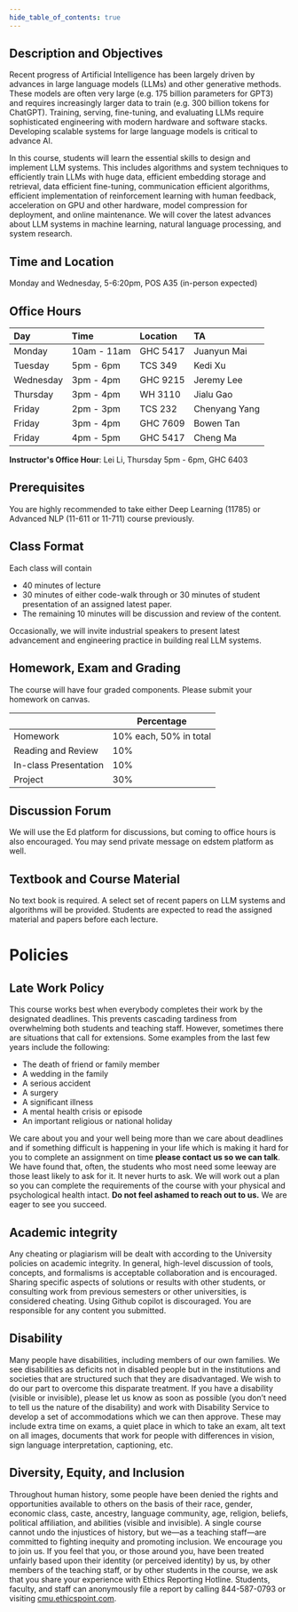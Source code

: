 ```yaml
--- 
hide_table_of_contents: true
---
```


## Description and Objectives

Recent progress of Artificial Intelligence has been largely driven by advances in large language models (LLMs) and other generative methods. These models are often very large (e.g. 175 billion parameters for GPT3) and requires increasingly larger data to train (e.g. 300 billion tokens for ChatGPT). Training, serving, fine-tuning, and evaluating LLMs require sophisticated engineering with modern hardware and software stacks. Developing scalable systems for large language models is critical to advance AI. 


In this course, students will learn the essential skills to design and implement LLM systems. This includes algorithms and system techniques to efficiently train LLMs with huge data, efficient embedding storage and retrieval, data efficient fine-tuning, communication efficient algorithms, efficient implementation of reinforcement learning with human feedback, acceleration on GPU and other hardware, model compression for deployment, and online maintenance. We will cover the latest advances about LLM systems in machine learning, natural language processing, and system research. 


## Time and Location

Monday and Wednesday, 5-6:20pm, POS A35 (in-person expected)


## Office Hours
| Day       | Time        | Location   | TA            |
|:----------|:------------|:-----------|:--------------|
| Monday    | 10am - 11am | GHC 5417   | Juanyun Mai   |
| Tuesday   | 5pm - 6pm   | TCS 349   | Kedi Xu       |
| Wednesday | 3pm - 4pm   | GHC 9215   | Jeremy Lee    |
| Thursday  | 3pm - 4pm   | WH 3110   | Jialu Gao     |
| Friday    | 2pm - 3pm   | TCS 232  | Chenyang Yang |
| Friday    | 3pm - 4pm   | GHC 7609   | Bowen Tan     |
| Friday    | 4pm - 5pm   | GHC 5417   | Cheng Ma      |



**Instructor's Office Hour**: Lei Li, Thursday 5pm - 6pm, GHC 6403


## Prerequisites

You are highly recommended to take either Deep Learning (11785) or Advanced NLP (11-611 or 11-711) course previously.


## Class Format

Each class will contain 
- 40 minutes of lecture 
- 30 minutes of either code-walk through or 30 minutes of student presentation of an assigned latest paper. 
- The remaining 10 minutes will be discussion and review of the content. 

Occasionally, we will invite industrial speakers to present latest advancement and engineering practice in building real LLM systems.


## Homework, Exam and Grading

The course will have four graded components. Please submit your homework on canvas.

|                       | Percentage             |
| --------------------- | ---------------------- |
| Homework              | 10% each, 50% in total |
| Reading and Review    | 10%                    |
| In-class Presentation | 10%                    |
| Project               | 30%                    |


## Discussion Forum

We will use the Ed platform for discussions, but coming to office hours is also encouraged. You may send private message on edstem platform as well.


## Textbook and Course Material 

No text book is required. A select set of recent papers on LLM systems and algorithms will be provided. Students are expected to read the assigned material and papers before each lecture. 

# **Policies**

## Late Work Policy

This course works best when everybody completes their work by the designated deadlines. This prevents cascading tardiness from overwhelming both students and teaching staff. However, sometimes there are situations that call for extensions. Some examples from the last few years include the following:

- The death of friend or family member
- A wedding in the family
- A serious accident
- A surgery
- A significant illness
- A mental health crisis or episode
- An important religious or national holiday

We care about you and your well being more than we care about deadlines and if something difficult is happening in your life which is making it hard for you to complete an assignment on time **please contact us so we can talk**. We have found that, often, the students who most need some leeway are those least likely to ask for it. It never hurts to ask. We will work out a plan so you can complete the requirements of the course with your physical and psychological health intact. **Do not feel ashamed to reach out to us.** We are eager to see you succeed.

## Academic integrity

Any cheating or plagiarism will be dealt with according to the University policies on academic integrity. In general, high-level discussion of tools, concepts, and formalisms is acceptable collaboration and is encouraged. Sharing specific aspects of solutions or results with other students, or consulting work from previous semesters or other universities, is considered cheating. Using Github copilot is discouraged. You are responsible for any content you submitted. 

## Disability

Many people have disabilities, including members of our own families. We see disabilities as deficits not in disabled people but in the institutions and societies that are structured such that they are disadvantaged. We wish to do our part to overcome this disparate treatment. If you have a disability (visible or invisible), please let us know as soon as possible (you don’t need to tell us the nature of the disability) and work with Disability Service to develop a set of accommodations which we can then approve. These may include extra time on exams, a quiet place in which to take an exam, alt text on all images, documents that work for people with differences in vision, sign language interpretation, captioning, etc.

## Diversity, Equity, and Inclusion

Throughout human history, some people have been denied the rights and opportunities available to others on the basis of their race, gender, economic class, caste, ancestry, language community, age, religion, beliefs, political affiliation, and abilities (visible and invisible). A single course cannot undo the injustices of history, but we—as a teaching staff—are committed to fighting inequity and promoting inclusion. We encourage you to join us. If you feel that you, or those around you, have been treated unfairly based upon their identity (or perceived identity) by us, by other members of the teaching staff, or by other students in the course, we ask that you share your experience with Ethics Reporting Hotline. Students, faculty, and staff can anonymously file a report by calling 844-587-0793 or visiting [cmu.ethicspoint.com](http://cmu.ethicspoint.com/).
